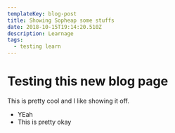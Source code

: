 ```yaml
---
templateKey: blog-post
title: Showing Sopheap some stuffs
date: 2018-10-15T19:14:20.510Z
description: Learnage
tags:
  - testing learn
---
```

# Testing this new blog page



This is pretty cool and I like showing it off.

* YEah
* This is pretty okay
